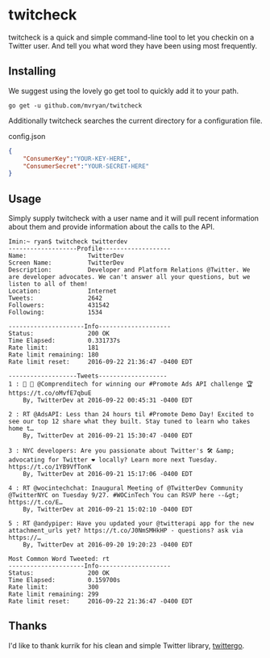 # twitcheck
twitcheck is a quick and simple command-line tool to let you checkin on a Twitter user. And tell you what word they have been using most frequently.

## Installing
We suggest using the lovely go get tool to quickly add it to your path.
```
go get -u github.com/mvryan/twitcheck
```
Additionally twitcheck searches the current directory for a configuration file.

config.json
```json
{
	"ConsumerKey":"YOUR-KEY-HERE",
	"ConsumerSecret":"YOUR-SECRET-HERE"
}

```

## Usage
Simply supply twitcheck with a user name and it will pull recent information about them and provide information about the calls to the API.
```
Imin:~ ryan$ twitcheck twitterdev
-------------------Profile-------------------
Name:                 TwitterDev
Screen Name:          TwitterDev
Description:          Developer and Platform Relations @Twitter. We are developer advocates. We can't answer all your questions, but we listen to all of them!
Location:             Internet
Tweets:               2642
Followers:            431542
Following:            1534

---------------------Info--------------------
Status:               200 OK
Time Elapsed:         0.331737s
Rate limit:           181
Rate limit remaining: 180
Rate limit reset:     2016-09-22 21:36:47 -0400 EDT

-------------------Tweets-------------------
1 : 👏 👊 @Comprenditech for winning our #Promote Ads API challenge 🏆 https://t.co/oMvfE7qbuE
	By, TwitterDev at 2016-09-22 00:45:31 -0400 EDT

2 : RT @AdsAPI: Less than 24 hours til #Promote Demo Day! Excited to see our top 12 share what they built. Stay tuned to learn who takes home t…
	By, TwitterDev at 2016-09-21 15:30:47 -0400 EDT

3 : NYC developers: Are you passionate about Twitter's 🛠 &amp; advocating for Twitter ❤️ locally? Learn more next Tuesday. https://t.co/1YB9VfTonK
	By, TwitterDev at 2016-09-21 15:17:06 -0400 EDT

4 : RT @wocintechchat: Inaugural Meeting of @TwitterDev Community @TwitterNYC on Tuesday 9/27. #WOCinTech You can RSVP here --&gt; https://t.co/E…
	By, TwitterDev at 2016-09-21 15:02:10 -0400 EDT

5 : RT @andypiper: Have you updated your @twitterapi app for the new attachment_urls yet? https://t.co/J0NmSMHkHP - questions? ask via https://…
	By, TwitterDev at 2016-09-20 19:20:23 -0400 EDT

Most Common Word Tweeted: rt
---------------------Info--------------------
Status:               200 OK
Time Elapsed:         0.159700s
Rate limit:           300
Rate limit remaining: 299
Rate limit reset:     2016-09-22 21:36:47 -0400 EDT
```

## Thanks
I'd like to thank kurrik for his clean and simple Twitter library, [twittergo](https://github.com/kurrik/twittergo).
